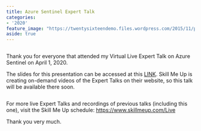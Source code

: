 ```yaml
---
title: Azure Sentinel Expert Talk
categories:
- '2020'
feature_image: "https://twentysixteendemo.files.wordpress.com/2015/11/post.png"
aside: true
---
```




<figure class="wp-block-image size-large"><img src="https://captainhyperscaler.files.wordpress.com/2020/04/slide1.png?w=1024" alt="" class="wp-image-582"/></figure>


Thank you for everyone that attended my Virtual Live Expert Talk on Azure Sentinel on April 1, 2020.

The slides for this presentation can be accessed at this <a rel="noreferrer noopener" href="https://1drv.ms/b/s!AnhcLZgTAB_RipgyYo_jmQl3Nwuweg?e=9G4H8J" target="_blank">LINK</a>.  Skill Me Up is creating on-demand videos of the Expert Talks on their website, so this talk will be available there soon.


<figure class="wp-block-image size-large"><img src="https://captainhyperscaler.files.wordpress.com/2020/04/slide3.png?w=1024" alt="" class="wp-image-583"/></figure>


For more live Expert Talks and recordings of previous talks (including this one), visit the Skill Me Up schedule: <a rel="noreferrer noopener" href="https://www.skillmeup.com/Live" target="_blank">https://www.skillmeup.com/Live</a>

Thank you very much.

<figure class="wp-block-image size-large"><img src="https://captainhyperscaler.files.wordpress.com/2020/04/slide27.png?w=1024" alt="" class="wp-image-584"/></figure>


